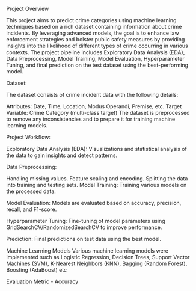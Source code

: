 Project Overview

This project aims to predict crime categories using machine learning techniques based on a rich dataset containing information about crime incidents. By leveraging advanced models, the goal is to enhance law enforcement strategies and bolster public safety measures by providing insights into the likelihood of different types of crime occurring in various contexts.
The project pipeline includes Exploratory Data Analysis (EDA), Data Preprocessing, Model Training, Model Evaluation, Hyperparameter Tuning, and final prediction on the test dataset using the best-performing model.

Dataset:

The dataset consists of crime incident data with the following details:

Attributes: Date, Time, Location, Modus Operandi, Premise, etc.
Target Variable: Crime Category (multi-class target)
The dataset is preprocessed to remove any inconsistencies and to prepare it for training machine learning models.

Project Workflow:

Exploratory Data Analysis (EDA):
Visualizations and statistical analysis of the data to gain insights and detect patterns.

Data Preprocessing:

Handling missing values.
Feature scaling and encoding.
Splitting the data into training and testing sets.
Model Training:
Training various models on the processed data.

Model Evaluation:
Models are evaluated based on accuracy, precision, recall, and F1-score.

Hyperparameter Tuning:
Fine-tuning of model parameters using GridSearchCV/RandomizedSearchCV to improve performance.

Prediction:
Final predictions on test data using the best model.

Machine Learning Models
Various machine learning models were implemented such as Logistic Regression, Decision Trees, Support Vector Machines (SVM), K-Nearest Neighbors (KNN), Bagging (Random Forest), Boosting (AdaBoost) etc

Evaluation Metric - Accuracy
